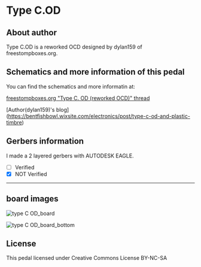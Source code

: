 # Type C.OD

## About author
Type C.OD is a reworked OCD designed by dylan159 of freestompboxes.org.

## Schematics and more information of this pedal
<p>You can find the schematics and more informatin at: </p>

[freestompboxes.org "Type C. OD (reworked OCD)" thread](https://www.freestompboxes.org/viewtopic.php?t=31284&start=20)


[Author(dylan159)'s blog] (https://bentfishbowl.wixsite.com/electronics/post/type-c-od-and-plastic-timbre)


## Gerbers information
I made a 2 layered gerbers with AUTODESK EAGLE. 
- [ ] Verified
- [x] NOT Verified
---
## board images


![type C OD_board](https://user-images.githubusercontent.com/53999927/204087254-d1278fe5-16f7-4c06-ab97-92d4109dd2d8.png)

![type C OD_board_bottom](https://user-images.githubusercontent.com/53999927/204087262-c372a742-7088-45cf-a183-30beddc8d33e.png)

## License
This pedal licensed under Creative Commons License BY-NC-SA
